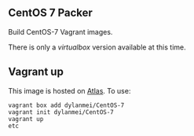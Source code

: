 CentOS 7 Packer
---------------

Build CentOS-7 Vagrant images.

There is only a *virtualbox* version available at this time.

## Vagrant up

This image is hosted on [Atlas](https://atlas.hashicorp.com/dylanmei/boxes/CentOS-7). To use:

```
vagrant box add dylanmei/CentOS-7
vagrant init dylanmei/CentOS-7
vagrant up
etc
```
